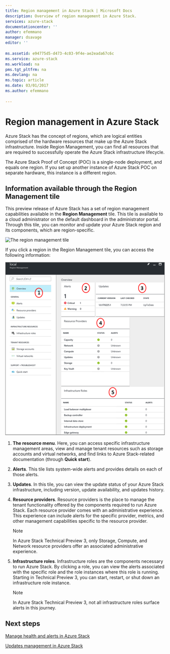 ```yaml
---
title: Region management in Azure Stack | Microsoft Docs
description: Overview of region management in Azure Stack.
services: azure-stack
documentationcenter: ''
author: efemmano
manager: dsavage
editor: ''

ms.assetid: e94775d5-d473-4c03-9f4e-ae2eada67c6c
ms.service: azure-stack
ms.workload: na
pms.tgt_pltfrm: na
ms.devlang: na
ms.topic: article
ms.date: 03/01/2017
ms.author: efemmano

---
```

# Region management in Azure Stack
Azure Stack has the concept of regions, which are logical entities comprised of the hardware resources that make up the Azure Stack infrastructure. Inside Region Management, you can find all resources that are required to successfully operate the Azure Stack infrastructure lifecycle.

The Azure Stack Proof of Concept (POC) is a single-node deployment, and equals one region. If you set up another instance of Azure Stack POC on separate hardware, this instance is a different region.

## Information available through the Region Management tile
This preview release of Azure Stack has a set of region management capabilities available in the **Region Management** tile. This tile is available to a cloud administrator on the default dashboard in the administrator portal. Through this tile, you can monitor and update your Azure Stack region and its components, which are region-specific.

 ![The region management tile](media/azure-stack-manage-region/image1.png)

 If you click a region in the Region Management tile, you can access the following information:

  ![Description of panes on the Region Management blade](media/azure-stack-manage-region/image2.png)

1. **The resource menu**. Here, you can access specific infrastructure management areas, view and manage tenant resources such as storage accounts and virtual networks, and find links to Azure Stack-related documentation (through **Quick start**).

2. **Alerts**. This tile lists system-wide alerts and provides details on each of those alerts.

3. **Updates**. In this tile, you can view the update status of your Azure Stack infrastructure, including version, update availability, and updates history.

4. **Resource providers**. Resource providers is the place to manage the tenant functionality offered by the components required to run Azure Stack. Each resource provider comes with an administrative experience. This experience can include alerts for the specific provider, metrics, and other management capabilities specific to the resource provider.
 
   >[!NOTE]
   In Azure Stack Technical Preview 3, only Storage, Compute, and Network resource providers offer an associated administrative experience.

5. **Infrastructure roles**. Infrastructure roles are the components necessary to run Azure Stack. By clicking a role, you can view the alerts associated with the specific role and the role instances where this role is running. Starting in Technical Preview 3, you can start, restart, or shut down an infrastructure role instance.

   >[!NOTE]
   In Azure Stack Technical Preview 3, not all infrastructure roles surface alerts in this journey.

## Next steps
[Manage health and alerts in Azure Stack](azure-stack-monitor-health.md)

[Updates management in Azure Stack](azure-stack-updates.md)






